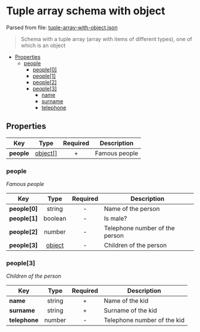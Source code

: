 # __Tuple array schema with object__
Parsed from file: [tuple-array-with-object.json](https://github.com/McCastles/JMC/blob/master/examples/tuple-array-with-object.json)

> Schema with a tuple array (array with items of different types), one of which is an object
* [Properties](#properties)
	* [people](#people)
		* [people[0]](#people)
		* [people[1]](#people)
		* [people[2]](#people)
		* [people[3]](#people[3])
			* [name](#people[3])
			* [surname](#people[3])
			* [telephone](#people[3])
## __Properties__

|Key|Type|Required|Description|
|-|:-:|:-:|-|
|__people__|[object[]](#people)|+|Famous people|
### __people__
_Famous people_

|Key|Type|Required|Description|
|-|:-:|:-:|-|
|__people[0]__|string|-|Name of the person|
|__people[1]__|boolean|-|Is male?|
|__people[2]__|number|-|Telephone number of the person|
|__people[3]__|[object](#people[3])|-|Children of the person|
### __people[3]__
_Children of the person_

|Key|Type|Required|Description|
|-|:-:|:-:|-|
|__name__|string|+|Name of the kid|
|__surname__|string|+|Surname of the kid|
|__telephone__|number|-|Telephone number of the kid|